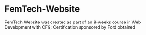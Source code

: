 # FemTech-Website
FemTech Website was created as part of an 8-weeks course in Web Development with CFG; Certification sponsored by Ford obtained
